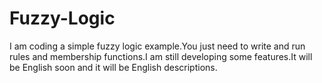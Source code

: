 # Fuzzy-Logic

I am coding a simple fuzzy logic example.You just need to write and run rules and membership functions.I am still developing some features.It will be English soon and it will be English descriptions.
